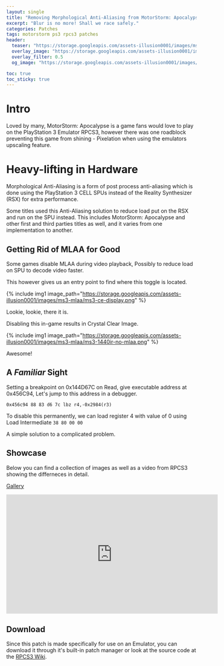```yaml
---
layout: single
title: "Removing Morphological Anti-Aliasing from MotorStorm: Apocalypse"
excerpt: "Blur is no more! Shall we race safely."
categories: Patches
tags: motorstorm ps3 rpcs3 patches
header:
  teaser: "https://storage.googleapis.com/assets-illusion0001/images/ms3-mlaa/ms3-mlaa-banner.png"
  overlay_image: "https://storage.googleapis.com/assets-illusion0001/images/ms3-mlaa/ms3-mlaa-banner.png"
  overlay_filter: 0.5
  og_image: "https://storage.googleapis.com/assets-illusion0001/images/ms3-mlaa/ms3-mlaa-banner.png"

toc: true
toc_sticky: true
---
```



# Intro

Loved by many, MotorStorm: Apocalypse is a game fans would love to play on the PlayStation 3 Emulator RPCS3, however there was one roadblock preventing this game from shining - Pixelation when using the emulators upscaling feature.

# Heavy-lifting in Hardware

Morphological Anti-Aliasing is a form of post process anti-aliasing which is done using the PlayStation 3 CELL SPUs instead of the Reality Synthesizer (RSX) for extra performance.

Some titles used this Anti-Aliasing solution to reduce load put on the RSX and run on the SPU instead. This includes MotorStorm: Apocalypse and other first and third parties titles as well, and it varies from one implementation to another.

## Getting Rid of MLAA for Good

Some games disable MLAA during video playback, Possibly to reduce load on SPU to decode video faster.

This however gives us an entry point to find where this toggle is located.

{% include img1 image_path="https://storage.googleapis.com/assets-illusion0001/images/ms3-mlaa/ms3-ce-display.png" %}

Lookie, lookie, there it is.

Disabling this in-game results in Crystal Clear Image.

{% include img1 image_path="https://storage.googleapis.com/assets-illusion0001/images/ms3-mlaa/ms3-1440ir-no-mlaa.png" %}

Awesome!

## A *Familiar* Sight

Setting a breakpoint on 0x144D67C on Read, give executable address at 0x456C94, Let's jump to this address in a debugger.

`0x456c94 88 83 d6 7c lbz r4,-0x2984(r3)`

To disable this permanently, we can load register 4 with value of 0 using Load Intermediate `38 80 00 00`

A simple solution to a complicated problem.

## Showcase

Below you can find a collection of images as well as a video from RPCS3 showing the differneces in detail.

[Gallery](https://photos.app.goo.gl/hM9tATanhy2gzn2W8)

<div align="center" class="responsive-video-container">
<iframe width="560" height="315" src="https://www.youtube.com/embed/p_gvO2jBWwI?start=140" frameborder="0" allow="accelerometer; autoplay; clipboard-write; encrypted-media; gyroscope; picture-in-picture" allowfullscreen></iframe>
</div>

## Download

Since this patch is made specifically for use on an Emulator, you can download it through it's built-in patch manager or look at the source code at the [RPCS3 Wiki](https://wiki.rpcs3.net/index.php?title=MotorStorm:_Apocalypse#Patches).
